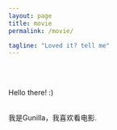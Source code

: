 ```yaml
---
layout: page
title: movie
permalink: /movie/

tagline: "Loved it? tell me"
---
```


<br>


<div class="intro"><br>
  <p>
 Hello there! :) <BR><br>

 我是Gunilla，我喜欢看电影. <br><br>

 </p>
</div>
